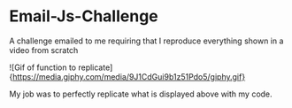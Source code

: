 # Email-Js-Challenge
A challenge emailed to me requiring that I reproduce everything shown in a video from scratch

![Gif of function to replicate]{https://media.giphy.com/media/9J1CdGui9b1z51Pdo5/giphy.gif}

My job was to perfectly replicate what is displayed above with my code.
